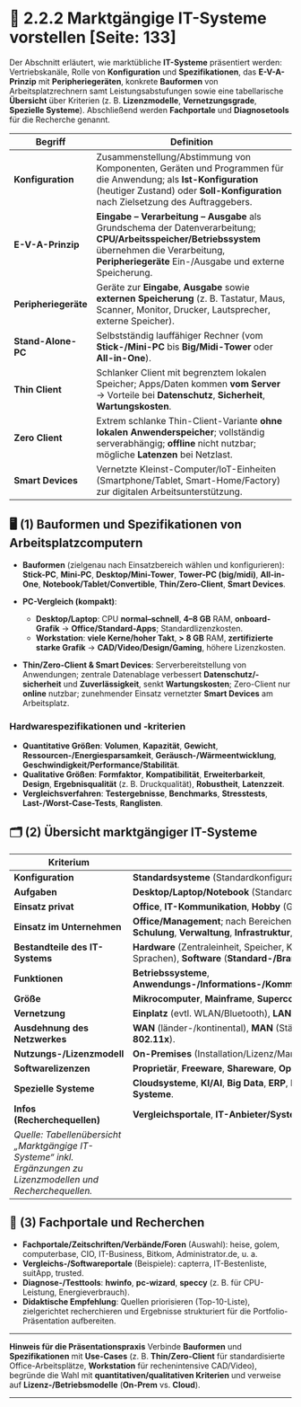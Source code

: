 # 🧾 2.2.2 Marktgängige IT-Systeme vorstellen [Seite: 133]

Der Abschnitt erläutert, wie marktübliche **IT-Systeme** präsentiert werden: Vertriebskanäle, Rolle von **Konfiguration** und **Spezifikationen**, das **E-V-A-Prinzip** mit **Peripheriegeräten**, konkrete **Bauformen** von Arbeitsplatzrechnern samt Leistungsabstufungen sowie eine tabellarische **Übersicht** über Kriterien (z. B. **Lizenzmodelle**, **Vernetzungsgrade**, **Spezielle Systeme**). Abschließend werden **Fachportale** und **Diagnosetools** für die Recherche genannt.

| Begriff              | Definition                                                                                                                                                                                                  |
| -------------------- | ----------------------------------------------------------------------------------------------------------------------------------------------------------------------------------------------------------- |
| **Konfiguration**    | Zusammenstellung/Abstimmung von Komponenten, Geräten und Programmen für die Anwendung; als **Ist-Konfiguration** (heutiger Zustand) oder **Soll-Konfiguration** nach Zielsetzung des Auftraggebers.         |
| **E-V-A-Prinzip**    | **Eingabe – Verarbeitung – Ausgabe** als Grundschema der Datenverarbeitung; **CPU/Arbeitsspeicher/Betriebssystem** übernehmen die Verarbeitung, **Peripheriegeräte** Ein-/Ausgabe und externe Speicherung.  |
| **Peripheriegeräte** | Geräte zur **Eingabe**, **Ausgabe** sowie **externen Speicherung** (z. B. Tastatur, Maus, Scanner, Monitor, Drucker, Lautsprecher, externe Speicher).                                                       |
| **Stand-Alone-PC**   | Selbstständig lauffähiger Rechner (vom **Stick-/Mini-PC** bis **Big/Midi-Tower** oder **All-in-One**).                                                                                                      |
| **Thin Client**      | Schlanker Client mit begrenztem lokalen Speicher; Apps/Daten kommen **vom Server** → Vorteile bei **Datenschutz**, **Sicherheit**, **Wartungskosten**.                                                      |
| **Zero Client**      | Extrem schlanke Thin-Client-Variante **ohne lokalen Anwenderspeicher**; vollständig serverabhängig; **offline** nicht nutzbar; mögliche **Latenzen** bei Netzlast.                                          |
| **Smart Devices**    | Vernetzte Kleinst-Computer/IoT-Einheiten (Smartphone/Tablet, Smart-Home/Factory) zur digitalen Arbeitsunterstützung.                                                                                        |

## 🖥️ (1) Bauformen und Spezifikationen von Arbeitsplatzcomputern

* **Bauformen** (zielgenau nach Einsatzbereich wählen und konfigurieren): **Stick-PC**, **Mini-PC**, **Desktop/Mini-Tower**, **Tower-PC (big/midi)**, **All-in-One**, **Notebook/Tablet/Convertible**, **Thin/Zero-Client**, **Smart Devices**. 
* **PC-Vergleich (kompakt)**:

  * **Desktop/Laptop**: CPU **normal–schnell**, **4–8 GB** RAM, **onboard-Grafik** → **Office/Standard-Apps**; Standardlizenzkosten.
  * **Workstation**: **viele Kerne/hoher Takt**, **> 8 GB** RAM, **zertifizierte starke Grafik** → **CAD/Video/Design/Gaming**, höhere Lizenzkosten. 
* **Thin/Zero-Client & Smart Devices**: Serverbereitstellung von Anwendungen; zentrale Datenablage verbessert **Datenschutz/-sicherheit** und **Zuverlässigkeit**, senkt **Wartungskosten**; Zero-Client nur **online** nutzbar; zunehmender Einsatz vernetzter **Smart Devices** am Arbeitsplatz. 

### Hardwarespezifikationen und -kriterien

* **Quantitative Größen**: **Volumen**, **Kapazität**, **Gewicht**, **Ressourcen-/Energiesparsamkeit**, **Geräusch-/Wärmeentwicklung**, **Geschwindigkeit/Performance/Stabilität**. 
* **Qualitative Größen**: **Formfaktor**, **Kompatibilität**, **Erweiterbarkeit**, **Design**, **Ergebnisqualität** (z. B. Druckqualität), **Robustheit**, **Latenzzeit**. 
* **Vergleichsverfahren**: **Testergebnisse**, **Benchmarks**, **Stresstests**, **Last-/Worst-Case-Tests**, **Ranglisten**. 

## 🗂️ (2) Übersicht marktgängiger IT-Systeme

| Kriterium                                                                                                       | Unterscheidungen / Varianten                                                                                                                                                                                                 |
| --------------------------------------------------------------------------------------------------------------- | ---------------------------------------------------------------------------------------------------------------------------------------------------------------------------------------------------------------------------- |
| **Konfiguration**                                                                                               | **Standardsysteme** (Standardkonfiguration) / **speziell konfigurierte Systeme** (bedarfsgerecht).                                                                                                                           |
| **Aufgaben**                                                                                                    | **Desktop/Laptop/Notebook** (Standard), **Workstation**, **Server** (Netzdienste), **Embedded Systems**, **IoT**.                                                                                                            |
| **Einsatz privat**                                                                                              | **Office**, **IT-Kommunikation**, **Hobby** (Gaming, Verein), **Smart-Home**.                                                                                                                                                |
| **Einsatz im Unternehmen**                                                                                      | **Office/Management**; nach Bereichen wie **F&E**, **Beschaffung**, **Produktion**, **Vertrieb/Handel**, **Lager/Logistik**, **Service**, **HR**, **Schulung**, **Verwaltung**, **Infrastruktur**, **Gebäudemanagement/IT**. |
| **Bestandteile des IT-Systems**                                                                                 | **Hardware** (Zentraleinheit, Speicher, Kommunikation, **Peripherie**), **Firmware** (u. a. **BIOS**, Systemsoftware, Utilities, Sprachen), **Software** (**Standard-/Branchen-/Individualsoftware**, **Apps**).             |
| **Funktionen**                                                                                                  | **Betriebssysteme**, **Anwendungs-/Informations-/Kommunikations-/Verwaltungs-/Steuerungs-/Datenverwaltungs-/Sicherheitssysteme**.                                                                                            |
| **Größe**                                                                                                       | **Mikrocomputer**, **Mainframe**, **Supercomputer**.                                                                                                                                                                         |
| **Vernetzung**                                                                                                  | **Einplatz** (evtl. WLAN/Bluetooth), **LAN** (verkabelt/kabellos), **Online über WLAN**.                                                                                                                                     |
| **Ausdehnung des Netzwerkes**                                                                                   | **WAN** (länder-/kontinental), **MAN** (Städte/Regionen), **LAN** (lokal; auch bis ~1000 Systeme; **WLAN** = Funk-LAN nach **IEEE-802.11x**).                                                                                |
| **Nutzungs-/Lizenzmodell**                                                                                      | **On-Premises** (Installation/Lizenz/Management vor Ort) / **Cloud** (über Internet/Anbieter).                                                                                                                               |
| **Softwarelizenzen**                                                                                            | **Proprietär**, **Freeware**, **Shareware**, **Open-Source-Software**, **Public-Domain-Software**.                                                                                                                           |
| **Spezielle Systeme**                                                                                           | **Cloudsysteme**, **KI/AI**, **Big Data**, **ERP**, **Datenbanken**, **Datenschutz/IT-Sicherheit**, **Hochverfügbarkeit**, **Lern-/Backup-Systeme**.                                                                         |
| **Infos (Recherchequellen)**                                                                                    | **Vergleichsportale**, **IT-Anbieter/Systemhäuser/Hersteller** (z. B. Dell, HP, Lenovo), **Fachportale/-verbände**, **Fachverlage**.                                                                                         |
| *Quelle: Tabellenübersicht „Marktgängige IT-Systeme“ inkl. Ergänzungen zu Lizenzmodellen und Recherchequellen.* |                                                                                                                                                                                                                              |

## 🔎 (3) Fachportale und Recherchen

* **Fachportale/Zeitschriften/Verbände/Foren** (Auswahl): heise, golem, computerbase, CIO, IT-Business, Bitkom, Administrator.de, u. a.
* **Vergleichs-/Softwareportale** (Beispiele): capterra, IT-Bestenliste, suitApp, trusted.
* **Diagnose-/Testtools**: **hwinfo**, **pc-wizard**, **speccy** (z. B. für CPU-Leistung, Energieverbrauch).
* **Didaktische Empfehlung**: Quellen priorisieren (Top-10-Liste), zielgerichtet recherchieren und Ergebnisse strukturiert für die Portfolio-Präsentation aufbereiten.

---

**Hinweis für die Präsentationspraxis**
Verbinde **Bauformen** und **Spezifikationen** mit **Use-Cases** (z. B. **Thin/Zero-Client** für standardisierte Office-Arbeitsplätze, **Workstation** für rechenintensive CAD/Video), begründe die Wahl mit **quantitativen/qualitativen Kriterien** und verweise auf **Lizenz-/Betriebsmodelle** (**On-Prem** vs. **Cloud**).

---

